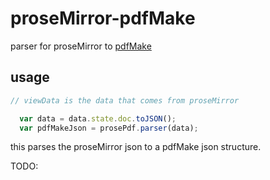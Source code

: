 # proseMirror-pdfMake
parser for proseMirror to [pdfMake](https://www.pdfMake.com)

## usage
```javascript
// viewData is the data that comes from proseMirror

  var data = data.state.doc.toJSON();
  var pdfMakeJson = prosePdf.parser(data);
```
this parses the proseMirror json to a pdfMake json structure.

TODO: 

